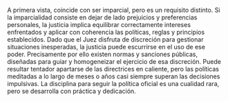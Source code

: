 A primera vista, coincide con ser imparcial, pero es un requisito distinto. Si la imparcialidad consiste en dejar de lado prejuicios y preferencias personales, la justicia implica equilibrar correctamente intereses enfrentados y aplicar con coherencia las políticas, reglas y principios establecidos. Dado que el Juez disfruta de discreción para gestionar situaciones inesperadas, la justicia puede escurrirse en el uso de ese poder. Precisamente por ello existen normas y sanciones públicas, diseñadas para guiar y homogeneizar el ejercicio de esa discreción. Puede resultar tentador apartarse de las directrices en caliente, pero las políticas meditadas a lo largo de meses o años casi siempre superan las decisiones impulsivas. La disciplina para seguir la política oficial es una cualidad rara, pero se desarrolla con práctica y dedicación.  